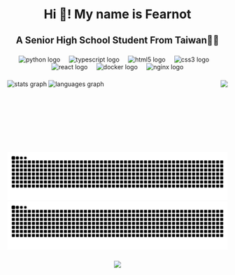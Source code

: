 <h1 align="center">Hi 👋! My name is Fearnot</h1>

###

<h2 align="center">A Senior High School Student From Taiwan🧑‍💻</h2>

###

<h3 align="center"></h3>

###

<div align="center">
  <img src="https://cdn.jsdelivr.net/gh/devicons/devicon/icons/python/python-original.svg" height="30" alt="python logo"  />
  <img width="12" />
  <img src="https://cdn.jsdelivr.net/gh/devicons/devicon/icons/typescript/typescript-original.svg" height="30" alt="typescript logo"  />
  <img width="12" />
  <img src="https://cdn.jsdelivr.net/gh/devicons/devicon/icons/html5/html5-original.svg" height="30" alt="html5 logo"  />
  <img width="12" />
  <img src="https://cdn.jsdelivr.net/gh/devicons/devicon/icons/css3/css3-original.svg" height="30" alt="css3 logo"  />
  <img width="12" />
  <img src="https://cdn.jsdelivr.net/gh/devicons/devicon/icons/react/react-original.svg" height="30" alt="react logo"  />
  <img width="12" />
  <img src="https://cdn.jsdelivr.net/gh/devicons/devicon/icons/docker/docker-original.svg" height="30" alt="docker logo"  />
  <img width="12" />
  <img src="https://cdn.jsdelivr.net/gh/devicons/devicon/icons/nginx/nginx-original.svg" height="30" alt="nginx logo"  />
</div>

###

<img align="right" height="150" src="https://www.gravatar.com/avatar/582da575ff5a78f8f1271e3537f8b987?s=200&d=identicon"  />

###

<div align="left">
  <img src="https://github-readme-stats.vercel.app/api?username=fearnot221&hide_title=false&hide_rank=false&show_icons=true&include_all_commits=true&count_private=true&disable_animations=false&theme=dracula&locale=en&hide_border=false" height="150" alt="stats graph"  />
  <img src="https://github-readme-stats.vercel.app/api/top-langs?username=fearnot221&locale=en&hide_title=false&layout=compact&card_width=320&langs_count=5&theme=github_dark&hide_border=false" height="150" alt="languages graph"  />
</div>

###

<br clear="both">

![Light](https://raw.githubusercontent.com/fearnot221/fearnot221/output/github-contribution-grid-snake.svg#gh-light-mode-only)
![Dark](https://raw.githubusercontent.com/fearnot221/fearnot221/output/github-contribution-grid-snake-dark.svg#gh-dark-mode-only)

###

<div align="center">
  <img src="https://profile-counter.glitch.me/fearnot221/count.svg?"  />
</div>

###
